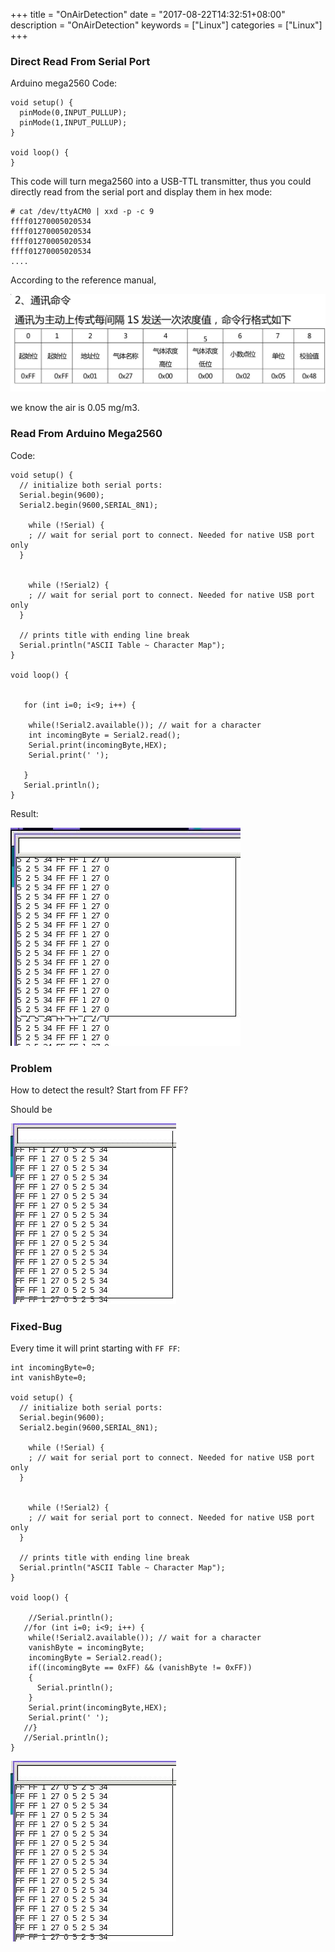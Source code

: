 +++
title = "OnAirDetection"
date = "2017-08-22T14:32:51+08:00"
description = "OnAirDetection"
keywords = ["Linux"]
categories = ["Linux"]
+++
### Direct Read From Serial Port
Arduino mega2560 Code:    

```
void setup() {
  pinMode(0,INPUT_PULLUP); 
  pinMode(1,INPUT_PULLUP); 
}

void loop() {
}
```
This code will turn mega2560 into a USB-TTL transmitter, thus you could
directly read from the serial port and display them in hex mode:    

```
# cat /dev/ttyACM0 | xxd -p -c 9
ffff01270005020534
ffff01270005020534
ffff01270005020534
ffff01270005020534
....
```
According to the reference manual, 

![/images/2017_08_22_14_36_13_1174x364.jpg](/images/2017_08_22_14_36_13_1174x364.jpg)

we know the air is 0.05 mg/m3.   

### Read From Arduino Mega2560
Code:    

```
void setup() {
  // initialize both serial ports:
  Serial.begin(9600);
  Serial2.begin(9600,SERIAL_8N1);

    while (!Serial) {
    ; // wait for serial port to connect. Needed for native USB port only
  }


    while (!Serial2) {
    ; // wait for serial port to connect. Needed for native USB port only
  }

  // prints title with ending line break
  Serial.println("ASCII Table ~ Character Map");
}

void loop() {


   for (int i=0; i<9; i++) {

    while(!Serial2.available()); // wait for a character
    int incomingByte = Serial2.read();
    Serial.print(incomingByte,HEX);
    Serial.print(' ');

   }
   Serial.println();
}
``` 
Result:    

![/images/2017_08_22_15_11_30_368x349.jpg](/images/2017_08_22_15_11_30_368x349.jpg)

### Problem
How to detect the result? Start from FF FF?    

Should be 

![/images/2017_08_22_15_24_13_265x289.jpg](/images/2017_08_22_15_24_13_265x289.jpg)


### Fixed-Bug
Every time it will print starting with `FF FF`:    

```
int incomingByte=0;
int vanishByte=0;

void setup() {
  // initialize both serial ports:
  Serial.begin(9600);
  Serial2.begin(9600,SERIAL_8N1);

    while (!Serial) {
    ; // wait for serial port to connect. Needed for native USB port only
  }


    while (!Serial2) {
    ; // wait for serial port to connect. Needed for native USB port only
  }

  // prints title with ending line break
  Serial.println("ASCII Table ~ Character Map");
}

void loop() {

    //Serial.println();
   //for (int i=0; i<9; i++) {
    while(!Serial2.available()); // wait for a character
    vanishByte = incomingByte;
    incomingByte = Serial2.read();
    if((incomingByte == 0xFF) && (vanishByte != 0xFF))
    {
      Serial.println();
    }
    Serial.print(incomingByte,HEX);
    Serial.print(' ');
   //}
   //Serial.println();
}
```
![/images/2017_08_22_15_24_13_265x289.jpg](/images/2017_08_22_15_24_13_265x289.jpg)
